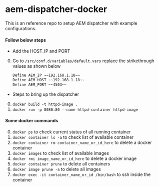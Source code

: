 # aem-dispatcher-docker
This is an reference repo to setup AEM dispatcher with example configurations.


#### Follow below steps
- Add the HOST_IP and PORT
0. Go to `/src/conf.d/variables/default.vars` replace the strikethrough values as shown below
    ```bash
    Define AEM_IP ~~192.168.1.18~~
    Define AEM_HOST ~~192.168.1.18~~
    Define AEM_PORT ~~4503~~
    ```
- Steps to bring up the dispatcher
0. `docker build -t httpd-image . `
0. `docker run -p 8080:80 --name httpd-container httpd-image`

#### Some docker commands
0. `docker ps` to check current status of all running container
0. `docker container ls -a` to check list of available container
0. `docker container rm container_name_or_id_here` to delete a docker container
0. `docker images` to check list of available images
0. `docker rmi image_name_or_id_here` to delete a docker image
0. `docker container prune` to delete all containers
0. `docker image prune -a` to delete all images
0. `docker exec -it container_name_or_id /bin/bash` to ssh inside the container